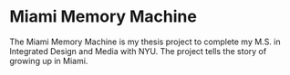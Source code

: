 # Miami Memory Machine

The Miami Memory Machine is my thesis project to complete my M.S. in Integrated Design and Media with NYU. The project tells the story of growing up in Miami.

